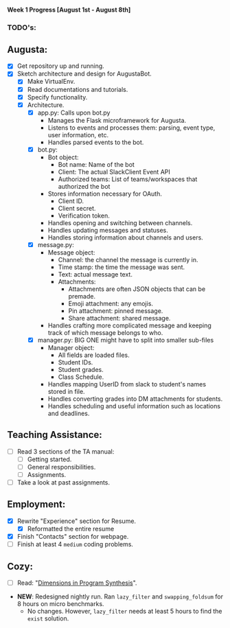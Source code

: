 #### Week 1 Progress [August 1st - August 8th]
### TODO's:
## Augusta:
- [x] Get repository up and running.
- [x] Sketch architecture and design for AugustaBot.
    - [x] Make VirtualEnv.
    - [x] Read documentations and tutorials.
    - [x] Specify functionality.
    - [x] Architecture.
        - [x] app.py: Calls upon bot.py
            - Manages the Flask microframework for Augusta.
            - Listens to events and processes them: parsing, event type, user
            information, etc.
            - Handles parsed events to the bot.
        - [x] bot.py:
            - Bot object:
                - Bot name: Name of the bot
                - Client: The actual SlackClient Event API
                - Authorized teams: List of teams/workspaces that authorized the
                bot
            - Stores information necessary for OAuth.
                - Client ID.
                - Client secret.
                - Verification token.
            - Handles opening and switching between channels.
            - Handles updating messages and statuses.
            - Handles storing information about channels and users.
        - [x] message.py:
            - Message object:
                - Channel: the channel the message is currently in.
                - Time stamp: the time the message was sent.
                - Text: actual message text.
                - Attachments:
                    - Attachments are often JSON objects that can be premade.
                    - Emoji attachment: any emojis.
                    - Pin attachment: pinned message.
                    - Share attachment: shared message.
            - Handles crafting more complicated message and keeping track of
            which message belongs to who.
        - [x] manager.py: BIG ONE might have to split into smaller sub-files
            - Manager object:
                - All fields are loaded files.
                - Student IDs.
                - Student grades.
                - Class Schedule.
            - Handles mapping UserID from slack to student's names stored in
            file.
            - Handles converting grades into DM attachments for students.
            - Handles scheduling and useful information such as locations and
            deadlines.

## Teaching Assistance:
- [ ] Read 3 sections of the TA manual:
    - [ ] Getting started.
    - [ ] General responsibilities.
    - [ ] Assignments.
- [ ] Take a look at past assignments.

## Employment:
- [x] Rewrite "Experience" section for Resume.
    - [x] Reformatted the entire resume
- [x] Finish "Contacts" section for webpage.
- [ ] Finish at least 4 `medium` coding problems.

## Cozy:
- [ ] Read: "[Dimensions in Program Synthesis](https://www.microsoft.com/en-us/research/wp-content/uploads/2016/12/ppdp10-synthesis.pdf)".
- **NEW**: Redesigned nightly run. Ran `lazy_filter` and `swapping_foldsum` for
8 hours on micro benchmarks.
    - No changes. However, `lazy_filter` needs at least 5 hours to find the
        `exist` solution.

